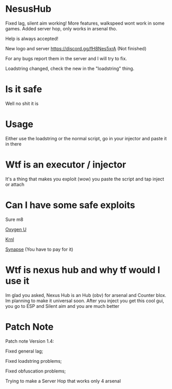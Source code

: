 # NesusHub

Fixed lag, silent aim working! More features, walkspeed wont work in some games. Added server hop, only works in arsenal tho.

Help is always accepted!

New logo and server https://discord.gg/fH8Nes5xrA (Not finished)

For any bugs report them in the server and I will try to fix.

Loadstring changed, check the new in the "loadstring" thing.

# Is it safe

Well no shit it is

# Usage

Either use the loadstring or the normal script, go in your injector and paste it in there

# Wtf is an executor / injector

It's a thing that makes you exploit (wow) you paste the script and tap inject or attach

# Can I have some safe exploits

Sure m8

[Oxygen U](https://oxygenu.xyz/)

[Krnl](https://krnl.place/)

[Synapse](https://x.synapse.to/) (You have to pay for it)

# Wtf is nexus hub and why tf would I use it

Im glad you asked, Nexus Hub is an Hub (obv) for arsenal and Counter blox. Im planning to make it universal soon. After you inject you get this cool gui, you go to ESP and Silent aim and you are much better

# Patch Note

Patch note Version 1.4:

Fixed general lag;

Fixed loadstring problems;

Fixed obfuscation problems;

Trying to make a Server Hop that works only 4 arsenal
